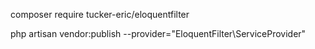 composer require tucker-eric/eloquentfilter

php artisan vendor:publish --provider="EloquentFilter\ServiceProvider"